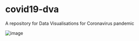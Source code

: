 # covid19-dva
A repository for Data Visualisations for Coronavirus pandemic

![image]('worldmap.gif')
